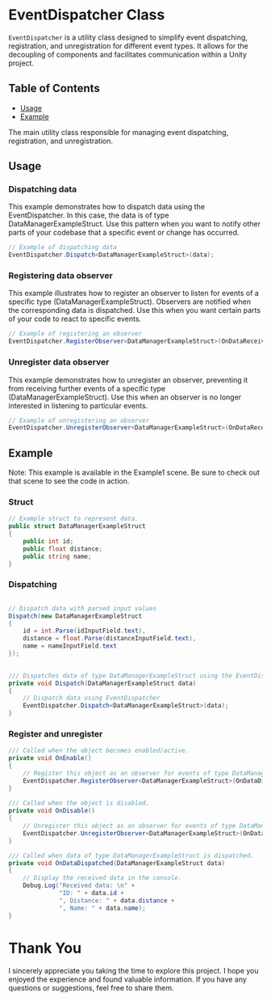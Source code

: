 # EventDispatcher Class

`EventDispatcher` is a utility class designed to simplify event dispatching, registration, and unregistration for different event types. It allows for the decoupling of components and facilitates communication within a Unity project.

## Table of Contents

- [Usage](#usage)
- [Example](#example)

The main utility class responsible for managing event dispatching, registration, and unregistration.

## Usage

### Dispatching data
This example demonstrates how to dispatch data using the EventDispatcher. In this case, the data is of type DataManagerExampleStruct. Use this pattern when you want to notify other parts of your codebase that a specific event or change has occurred.
```csharp
// Example of dispatching data
EventDispatcher.Dispatch<DataManagerExampleStruct>(data);
```

### Registering data observer
This example illustrates how to register an observer to listen for events of a specific type (DataManagerExampleStruct). Observers are notified when the corresponding data is dispatched. Use this when you want certain parts of your code to react to specific events.
```csharp
// Example of registering an observer
EventDispatcher.RegisterObserver<DataManagerExampleStruct>(OnDataReceived);
```

### Unregister data observer
This example demonstrates how to unregister an observer, preventing it from receiving further events of a specific type (DataManagerExampleStruct). Use this when an observer is no longer interested in listening to particular events.
```csharp
// Example of unregistering an observer
EventDispatcher.UnregisterObserver<DataManagerExampleStruct>(OnDataReceived);
```

## Example

Note: This example is available in the Example1 scene. Be sure to check out that scene to see the code in action.

### Struct
```csharp
// Example struct to represent data.
public struct DataManagerExampleStruct
{
    public int id;
    public float distance;
    public string name;
}

```

### Dispatching
```csharp

// Dispatch data with parsed input values
Dispatch(new DataManagerExampleStruct
{
    id = int.Parse(idInputField.text),
    distance = float.Parse(distanceInputField.text),
    name = nameInputField.text
});

  
/// Dispatches data of type DataManagerExampleStruct using the EventDispatcher.   
private void Dispatch(DataManagerExampleStruct data)
{
    // Dispatch data using EventDispatcher
    EventDispatcher.Dispatch<DataManagerExampleStruct>(data); 
}
```

### Register and unregister
```csharp
/// Called when the object becomes enabled/active.  
private void OnEnable()
{
    // Register this object as an observer for events of type DataManagerExampleStruct.
    EventDispatcher.RegisterObserver<DataManagerExampleStruct>(OnDataDispatched);
}
  
/// Called when the object is disabled.   
private void OnDisable()
{
    // Unregister this object as an observer for events of type DataManagerExampleStruct.
    EventDispatcher.UnregisterObserver<DataManagerExampleStruct>(OnDataDispatched);
}

/// Called when data of type DataManagerExampleStruct is dispatched.
private void OnDataDispatched(DataManagerExampleStruct data)
{
    // Display the received data in the console.
    Debug.Log("Received data: \n" +
              "ID: " + data.id +
              ", Distance: " + data.distance +
              ", Name: " + data.name);
}
```

# Thank You

I sincerely appreciate you taking the time to explore this project. I hope you enjoyed the experience and found valuable information. If you have any questions or suggestions, feel free to share them.

